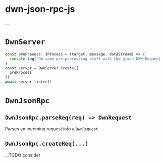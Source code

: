 # dwn-json-rpc-js

...

# `DwnServer`

```typescript
const preProcess: IProcess = (target, message, dataStream) => {
  console.log('Do some pre-processing stuff with the given DWN Request')
}
const server = DwnServer.create({
  preProcess
})
await server.listen()
```

# `DwnJsonRpc`

## `DwnJsonRpc.parseReq(req) => DwnRequest`

Parses an incoming request into a `DwnRequest`

## `DwnJsonRpc.createReq(...)`

...TODO consider